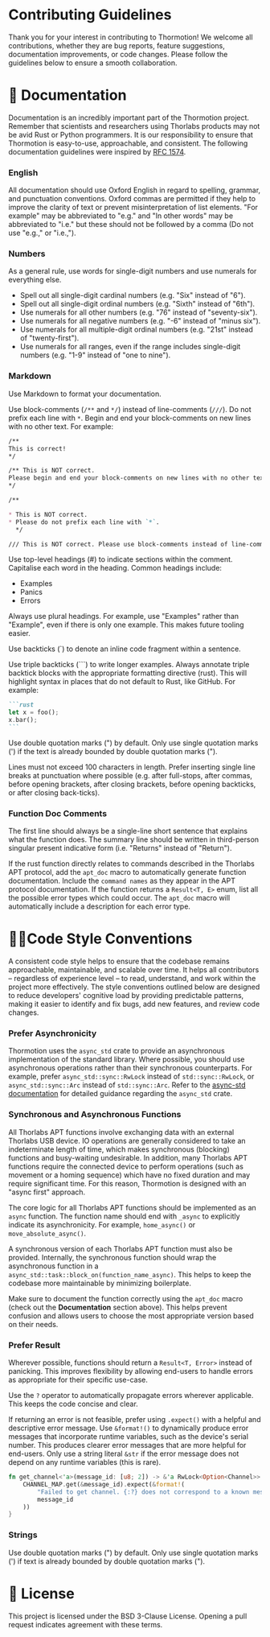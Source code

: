 # Contributing Guidelines

Thank you for your interest in contributing to Thormotion! We welcome all contributions, whether they are bug
reports, feature suggestions, documentation improvements, or code changes. Please follow the guidelines below to
ensure a smooth collaboration.

# 📖 Documentation

Documentation is an incredibly important part of the Thormotion project. Remember that scientists and researchers
using Thorlabs products may not be avid Rust or Python programmers. It is our responsibility to ensure that
Thormotion is easy-to-use, approachable, and consistent. The following documentation guidelines were inspired by
[RFC 1574](https://rust-lang.github.io/rfcs/1574-more-api-documentation-conventions.html).

### English

All documentation should use Oxford English in regard to spelling, grammar, and punctuation conventions. Oxford
commas are permitted if they help to improve the clarity of text or prevent misinterpretation of list elements.
"For example" may be abbreviated to "e.g." and "In other words" may be abbreviated to "i.e." but these should not be
followed by a comma (Do not use "e.g.," or "i.e.,").

### Numbers

As a general rule, use words for single-digit numbers and use numerals for everything else.

- Spell out all single-digit cardinal numbers (e.g. "Six" instead of "6").
- Spell out all single-digit ordinal numbers (e.g. "Sixth" instead of "6th").
- Use numerals for all other numbers (e.g. "76" instead of "seventy-six").
- Use numerals for all negative numbers (e.g. "-6" instead of "minus six").
- Use numerals for all multiple-digit ordinal numbers (e.g. "21st" instead of "twenty-first").
- Use numerals for all ranges, even if the range includes single-digit numbers (e.g. "1-9" instead of "one to nine").

### Markdown

Use Markdown to format your documentation.

Use block-comments (`/**` and `*/`) instead of line-comments (`///`). Do not prefix each line with `*`. Begin and
end your block-comments on new lines with no other text. For example:

```markdown
/**
This is correct!
*/

/** This is NOT correct.
Please begin and end your block-comments on new lines with no other text.
*/

/**

* This is NOT correct.
* Please do not prefix each line with `*`.
  */

/// This is NOT correct. Please use block-comments instead of line-comments.
```

Use top-level headings (#) to indicate sections within the comment. Capitalise each word in the heading. Common
headings include:

- Examples
- Panics
- Errors

Always use plural headings. For example, use "Examples" rather than "Example", even if there is only one example.
This makes future tooling easier.

Use backticks (`) to denote an inline code fragment within a sentence.

Use triple backticks (```) to write longer examples. Always annotate triple backtick blocks with the appropriate
formatting directive (rust). This will highlight syntax in places that do not default to Rust, like GitHub.
For example:

````markdown
```rust
let x = foo();
x.bar();
```
````

Use double quotation marks (") by default. Only use single quotation marks (') if the text is already bounded by
double quotation marks (").

Lines must not exceed 100 characters in length. Prefer inserting single line breaks at punctuation where possible
(e.g. after full-stops, after commas, before opening brackets, after closing brackets, before opening backticks,
or after closing back-ticks).

### Function Doc Comments

The first line should always be a single-line short sentence that explains what the function does. The summary line
should be written in third-person singular present indicative form (i.e. "Returns" instead of "Return").

If the rust function directly relates to commands described in the Thorlabs APT protocol, add the `apt_doc` macro to
automatically generate function documentation. Include the `command names` as they appear in the APT protocol
documentation. If the function returns a `Result<T, E>` enum, list all the possible error types which could occur.
The `apt_doc` macro will automatically include a description for each error type.

# 🧑‍💻Code Style Conventions

A consistent code style helps to ensure that the codebase remains approachable, maintainable, and scalable over time.
It helps all contributors – regardless of experience level – to read, understand, and work within the project more
effectively. The style conventions outlined below are designed to reduce developers' cognitive load by providing
predictable patterns, making it easier to identify and fix bugs, add new features, and review code changes.

### Prefer Asynchronicity

Thormotion uses the `async_std` crate to provide an asynchronous implementation of the standard library. Where
possible, you should use asynchronous operations rather than their synchronous counterparts. For example, prefer
`async_std::sync::RwLock` instead of `std::sync::RwLock`, or `async_std::sync::Arc` instead of `std::sync::Arc`.
Refer to the [async-std documentation](https://docs.rs/async-std/latest/async_std/index.html) for detailed guidance
regarding the `async_std` crate.

### Synchronous and Asynchronous Functions

All Thorlabs APT functions involve exchanging data with an external Thorlabs USB device. IO operations are generally
considered to take an indeterminate length of time, which makes synchronous (blocking) functions and busy-waiting
undesirable. In addition, many Thorlabs APT functions require the connected device to perform operations (such as
movement or a homing sequence) which have no fixed duration and may require significant time. For this reason,
Thormotion is designed with an "async first" approach.

The core logic for all Thorlabs APT functions should be implemented as an `async` function. The function name should
end with `_async` to explicitly indicate its asynchronicity. For example, `home_async()` or `move_absolute_async()`.

A synchronous version of each Thorlabs APT function must also be provided. Internally, the synchronous function
should wrap the asynchronous function in a `async_std::task::block_on(function_name_async)`. This helps to keep the
codebase more maintainable by minimizing boilerplate.

Make sure to document the function correctly using the `apt_doc` macro (check out the **Documentation** section
above). This helps prevent confusion and allows users to choose the most appropriate version based on their needs.

### Prefer Result

Wherever possible, functions should return a `Result<T, Error>` instead of panicking. This improves flexibility
by allowing end-users to handle errors as appropriate for their specific use-case.

Use the `?` operator to automatically propagate errors wherever applicable. This keeps the code concise and clear.

If returning an error is not feasible, prefer using `.expect()` with a helpful and descriptive error message. Use
`&format!()` to dynamically produce error messages that incorporate runtime variables, such as the device's serial
number. This produces clearer error messages that are more helpful for end-users. Only use a string literal `&str` if
the error message does not depend on any runtime variables (this is rare).

```rust
fn get_channel<'a>(message_id: [u8; 2]) -> &'a RwLock<Option<Channel>> {
    CHANNEL_MAP.get(&message_id).expect(&format!(
        "Failed to get channel. {:?} does not correspond to a known message ID",
        message_id
    ))
}
```

### Strings

Use double quotation marks (") by default. Only use single quotation marks (') if text is already bounded by double
quotation marks (").

# 📝 License

This project is licensed under the BSD 3-Clause License. Opening a pull request indicates agreement with these terms.
